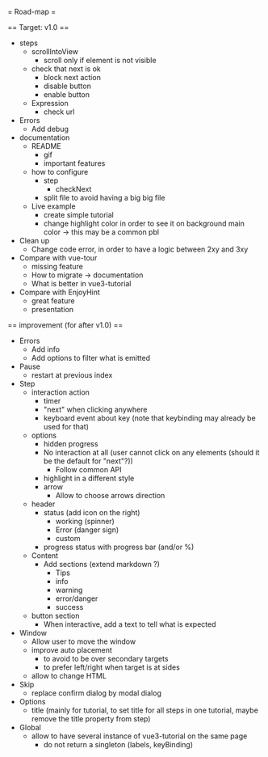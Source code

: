 = Road-map =

== Target: v1.0 ==

* steps
    * scrollIntoView
        * scroll only if element is not visible
    * check that next is ok
        * block next action
        * disable button
        * enable button
    * Expression
        * check url
* Errors
    * Add debug
* documentation
    * README
        * gif
        * important features
    * how to configure
        * step
            * checkNext
        * split file to avoid having a big big file
    * Live example
        * create simple tutorial
        * change highlight color in order to see it on background main color
            → this may be a common pbl
* Clean up
    * Change code error, in order to have a logic between 2xy and 3xy
* Compare with vue-tour
    * missing feature
    * How to migrate → documentation
    * What is better in vue3-tutorial
* Compare with EnjoyHint
    * great feature
    * presentation

== improvement (for after v1.0) ==

* Errors
    * Add info
    * Add options to filter what is emitted
* Pause
    * restart at previous index
* Step
    * interaction action
        * timer
        * "next" when clicking anywhere
        * keyboard event about key (note that keybinding may already be used for that)
    * options
        * hidden progress
        * No interaction at all (user cannot click on any elements (should it be the default for "next"?))
            * Follow common API
        * highlight in a different style
        * arrow
            * Allow to choose arrows direction
    * header
        * status (add icon on the right)
            * working (spinner)
            * Error (danger sign)
            * custom
        * progress status with progress bar (and/or %)
    * Content
        * Add sections (extend markdown ?)
            * Tips
            * info
            * warning
            * error/danger
            * success
    * button section
        * When interactive, add a text to tell what is expected
* Window
    * Allow user to move the window
    * improve auto placement
        * to avoid to be over secondary targets
        * to prefer left/right when target is at sides
    * allow to change HTML
* Skip
    * replace confirm dialog by modal dialog
* Options
    * title (mainly for tutorial, to set title for all steps in one tutorial, maybe remove the title property from step)
* Global
    * allow to have several instance of vue3-tutorial on the same page
        * do not return a singleton (labels, keyBinding)
